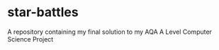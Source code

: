 # star-battles
A repository containing my final solution to my AQA A Level Computer Science Project
